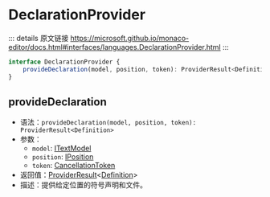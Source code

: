 # DeclarationProvider
        
::: details 原文链接
https://microsoft.github.io/monaco-editor/docs.html#interfaces/languages.DeclarationProvider.html
:::



```ts
interface DeclarationProvider {
    provideDeclaration(model, position, token): ProviderResult<Definition>;
}
```

## provideDeclaration
- 语法：`provideDeclaration(model, position, token): ProviderResult<Definition>`
- 参数：
  - `model`: [ITextModel](/api/editor/ITextModel.md)
  - `position`: [IPosition](/api/IPosition.md)
  - `token`: [CancellationToken](/api/CancellationToken.md)
- 返回值：[ProviderResult](/api/languages/ProviderResult.md)<[Definition](/api/languages/Definition.md)>
- 描述：提供给定位置的符号声明和文件。